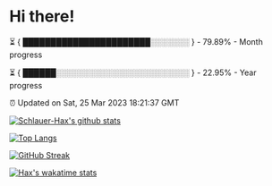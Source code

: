 # Hi there!

⏳ { ███████████████████████░░░░░░░ } - 79.89% - Month progress

⏳ { ██████░░░░░░░░░░░░░░░░░░░░░░░░ } - 22.95% - Year progress

⏰ Updated on Sat, 25 Mar 2023 18:21:37 GMT


[![Schlauer-Hax's github stats](https://github-readme-stats.vercel.app/api?username=Schlauer-Hax&show_icons=true&theme=dark&count_private=true)](https://github.com/Schlauer-Hax)


[![Top Langs](https://github-readme-stats.vercel.app/api/top-langs/?username=Schlauer-Hax&layout=compact&theme=dark)](https://github.com/Schlauer-Hax?tab=repositories)

[![GitHub Streak](https://streak-stats.demolab.com?user=Schlauer-Hax&theme=dark)](https://git.io/streak-stats)

[![Hax's wakatime stats](https://github-readme-stats.vercel.app/api/wakatime?username=Hax&theme=dark)](https://wakatime.com/@Hax)

